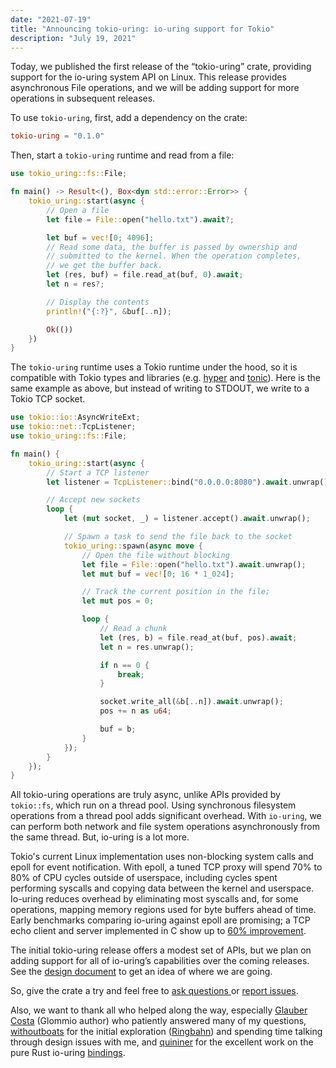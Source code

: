 ```yaml
---
date: "2021-07-19"
title: "Announcing tokio-uring: io-uring support for Tokio"
description: "July 19, 2021"
---
```


Today, we published the first release of the “tokio-uring” crate, providing
support for the io-uring system API on Linux. This release provides asynchronous
File operations, and we will be adding support for more operations in subsequent
releases.

To use `tokio-uring`, first, add a dependency on the crate:

```toml
tokio-uring = "0.1.0"
```

Then, start a `tokio-uring` runtime and read from a file:

```rust
use tokio_uring::fs::File;

fn main() -> Result<(), Box<dyn std::error::Error>> {
    tokio_uring::start(async {
        // Open a file
        let file = File::open("hello.txt").await?;

        let buf = vec![0; 4096];
        // Read some data, the buffer is passed by ownership and
        // submitted to the kernel. When the operation completes,
        // we get the buffer back.
        let (res, buf) = file.read_at(buf, 0).await;
        let n = res?;

        // Display the contents
        println!("{:?}", &buf[..n]);

        Ok(())
    })
}
```

The `tokio-uring` runtime uses a Tokio runtime under the hood, so it is
compatible with Tokio types and libraries (e.g.
[hyper](https://github.com/hyperium/hyper) and
[tonic](https://github.com/hyperium/tonic)). Here is the same example as above,
but instead of writing to STDOUT, we write to a Tokio TCP socket.

```rust
use tokio::io::AsyncWriteExt;
use tokio::net::TcpListener;
use tokio_uring::fs::File;

fn main() {
    tokio_uring::start(async {
        // Start a TCP listener
        let listener = TcpListener::bind("0.0.0.0:8080").await.unwrap();

        // Accept new sockets
        loop {
            let (mut socket, _) = listener.accept().await.unwrap();

            // Spawn a task to send the file back to the socket
            tokio_uring::spawn(async move {
                // Open the file without blocking
                let file = File::open("hello.txt").await.unwrap();
                let mut buf = vec![0; 16 * 1_024];

                // Track the current position in the file;
                let mut pos = 0;

                loop {
                    // Read a chunk
                    let (res, b) = file.read_at(buf, pos).await;
                    let n = res.unwrap();

                    if n == 0 {
                        break;
                    }

                    socket.write_all(&b[..n]).await.unwrap();
                    pos += n as u64;

                    buf = b;
                }
            });
        }
    });
}
```

All tokio-uring operations are truly async, unlike APIs provided by `tokio::fs`,
which run on a thread pool. Using synchronous filesystem operations from a
thread pool adds significant overhead. With `io-uring`, we can perform both
network and file system operations asynchronously from the same thread. But,
io-uring is a lot more.

Tokio's current Linux implementation uses non-blocking system calls and epoll
for event notification. With epoll, a tuned TCP proxy will spend 70% to 80% of
CPU cycles outside of userspace, including cycles spent performing syscalls and
copying data between the kernel and userspace. Io-uring reduces overhead by
eliminating most syscalls and, for some operations, mapping memory regions used
for byte buffers ahead of time. Early benchmarks comparing io-uring against
epoll are promising; a TCP echo client and server implemented in C show up to
[60%
improvement](https://github.com/frevib/io_uring-echo-server/blob/master/benchmarks/benchmarks.md).

The initial tokio-uring release offers a modest set of APIs, but we plan on
adding support for all of io-uring’s capabilities over the coming releases. See
the [design document](https://github.com/tokio-rs/tokio-uring/pull/1) to get an
idea of where we are going.

So, give the crate a try and feel free to [ask questions
](https://github.com/tokio-rs/tokio-uring/discussions)or [report
issues](https://github.com/tokio-rs/tokio-uring/issues).

Also, we want to thank all who helped along the way, especially [Glauber
Costa](https://github.com/glommer) (Glommio author) who patiently answered many
of my questions, [withoutboats](https://github.com/withoutboats) for the initial
exploration ([Ringbahn](https://github.com/ringbahn/ringbahn)) and spending time
talking through design issues with me, and
[quininer](https://github.com/quininer) for the excellent work on the pure Rust
io-uring [bindings](https://github.com/tokio-rs/io-uring).
